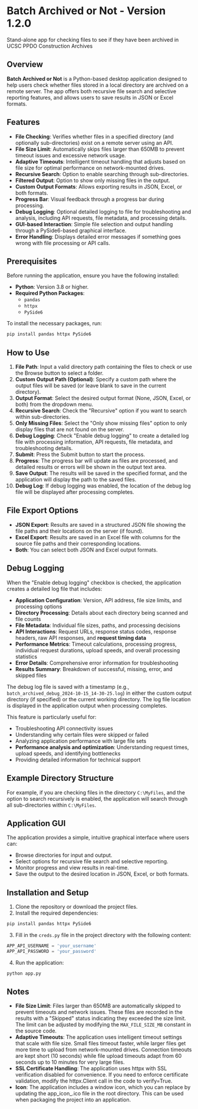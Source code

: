 # Batch Archived or Not - Version 1.2.0
Stand-alone app for checking files to see if they have been archived in UCSC PPDO Construction Archives

## Overview
**Batch Archived or Not** is a Python-based desktop application designed to help users check whether files stored in a local directory are archived on a remote server. The app offers both recursive file search and selective reporting features, and allows users to save results in JSON or Excel formats.

## Features
- **File Checking**: Verifies whether files in a specified directory (and optionally sub-directories) exist on a remote server using an API.
- **File Size Limit**: Automatically skips files larger than 650MB to prevent timeout issues and excessive network usage.
- **Adaptive Timeouts**: Intelligent timeout handling that adjusts based on file size for optimal performance on network-mounted drives.
- **Recursive Search**: Option to enable searching through sub-directories.
- **Filtered Output**: Option to show only missing files in the output.
- **Custom Output Formats**: Allows exporting results in JSON, Excel, or both formats.
- **Progress Bar**: Visual feedback through a progress bar during processing.
- **Debug Logging**: Optional detailed logging to file for troubleshooting and analysis, including API requests, file metadata, and processing details.
- **GUI-based Interaction**: Simple file selection and output handling through a PySide6-based graphical interface.
- **Error Handling**: Displays detailed error messages if something goes wrong with file processing or API calls.

## Prerequisites
Before running the application, ensure you have the following installed:

- **Python**: Version 3.8 or higher.
- **Required Python Packages**:
  - `pandas`
  - `httpx`
  - `PySide6`
  
To install the necessary packages, run:
```bash
pip install pandas httpx PySide6
```

## How to Use
1. **File Path**: Input a valid directory path containing the files to check or use the Browse button to select a folder.
2. **Custom Output Path (Optional)**: Specify a custom path where the output files will be saved (or leave blank to save in the current directory).
3. **Output Format**: Select the desired output format (None, JSON, Excel, or both) from the dropdown menu.
4. **Recursive Search**: Check the "Recursive" option if you want to search within sub-directories.
5. **Only Missing Files**: Select the "Only show missing files" option to only display files that are not found on the server.
6. **Debug Logging**: Check "Enable debug logging" to create a detailed log file with processing information, API requests, file metadata, and troubleshooting details.
7. **Submit**: Press the Submit button to start the process.
8. **Progress**: The progress bar will update as files are processed, and detailed results or errors will be shown in the output text area.
9. **Save Output**: The results will be saved in the specified format, and the application will display the path to the saved files.
10. **Debug Log**: If debug logging was enabled, the location of the debug log file will be displayed after processing completes.

## File Export Options
- **JSON Export**: Results are saved in a structured JSON file showing the file paths and their locations on the server (if found).
- **Excel Export**: Results are saved in an Excel file with columns for the source file paths and their corresponding locations.
- **Both**: You can select both JSON and Excel output formats.

## Debug Logging
When the "Enable debug logging" checkbox is checked, the application creates a detailed log file that includes:

- **Application Configuration**: Version, API address, file size limits, and processing options
- **Directory Processing**: Details about each directory being scanned and file counts
- **File Metadata**: Individual file sizes, paths, and processing decisions
- **API Interactions**: Request URLs, response status codes, response headers, raw API responses, and **request timing data**
- **Performance Metrics**: Timeout calculations, processing progress, individual request durations, upload speeds, and overall processing statistics
- **Error Details**: Comprehensive error information for troubleshooting
- **Results Summary**: Breakdown of successful, missing, error, and skipped files

The debug log file is saved with a timestamp (e.g., `batch_archived_debug_2024-10-15_14-30-25.log`) in either the custom output directory (if specified) or the current working directory. The log file location is displayed in the application output when processing completes.

This feature is particularly useful for:
- Troubleshooting API connectivity issues
- Understanding why certain files were skipped or failed
- Analyzing application performance with large file sets
- **Performance analysis and optimization**: Understanding request times, upload speeds, and identifying bottlenecks
- Providing detailed information for technical support

## Example Directory Structure
For example, if you are checking files in the directory `C:\MyFiles`, and the option to search recursively is enabled, the application will search through all sub-directories within `C:\MyFiles`.

## Application GUI
The application provides a simple, intuitive graphical interface where users can:

- Browse directories for input and output.
- Select options for recursive file search and selective reporting.
- Monitor progress and view results in real-time.
- Save the output to the desired location in JSON, Excel, or both formats.

## Installation and Setup
1. Clone the repository or download the project files.
2. Install the required dependencies:
```bash
pip install pandas httpx PySide6
```
3. Fill in the `creds.py` file in the project directory with the following content:
```python
APP_API_USERNAME = 'your_username'
APP_API_PASSWORD = 'your_password'
```
4. Run the application:
```bash
python app.py
```

## Notes
- **File Size Limit**: Files larger than 650MB are automatically skipped to prevent timeouts and network issues. These files are recorded in the results with a "Skipped" status indicating they exceeded the size limit. The limit can be adjusted by modifying the `MAX_FILE_SIZE_MB` constant in the source code.
- **Adaptive Timeouts**: The application uses intelligent timeout settings that scale with file size. Small files timeout faster, while larger files get more time to upload from network-mounted drives. Connection timeouts are kept short (10 seconds) while file upload timeouts adapt from 60 seconds up to 10 minutes for very large files.
- **SSL Certificate Handling**: The application uses httpx with SSL verification disabled for convenience. If you need to enforce certificate validation, modify the httpx.Client call in the code to verify=True.
- **Icon**: The application includes a window icon, which you can replace by updating the app_icon_.ico file in the root directory. This can be used when packaging the project into an application.
